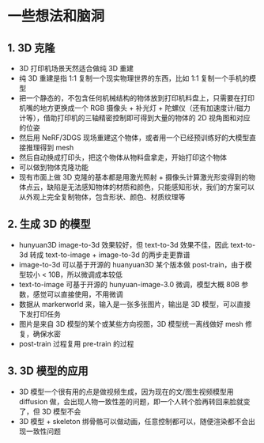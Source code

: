 # 一些想法和脑洞
## 1. 3D 克隆
- 3D 打印机场景天然适合做纯 3D 重建
- 纯 3D 重建是指 1:1 复制一个现实物理世界的东西，比如 1:1 复制一个手机的模型
- 把一个静态的，不包含任何机械结构的物体放到打印机料盘上，只需要在打印机嘴的地方更换成一个 RGB 摄像头 + 补光灯 + 陀螺仪（还有加速度计/磁力计等），借助打印机的三轴精密控制即可得到大量的物体的 2D 视角图和对应的位姿
- 然后用 NeRF/3DGS 现场重建这个物体，或者用一个已经预训练好的大模型直接推理得到 mesh
- 然后自动换成打印头，把这个物体从物料盘拿走，开始打印这个物体
- 可以做到物体克隆功能
- 现有市面上做 3D 克隆的基本都是用激光照射 + 摄像头计算激光形变得到的物体点云，缺陷是无法感知物体的材质和颜色，只能感知形状，我们的方案可以从外观上完全复制物体，包含形状、颜色、材质纹理等
## 2. 生成 3D 的模型
- hunyuan3D image-to-3d 效果较好，但 text-to-3d 效果不佳，因此 text-to-3d 转成 text-to-image + image-to-3d 的两步走更靠谱
- image-to-3d 可以基于开源的 huanyuan3D 某个版本做 post-train，由于模型较小 < 10B，所以微调成本较低
- text-to-image 可基于开源的 hunyuan-image-3.0 微调，模型大概 80B 参数，感觉可以直接使用，不用微调
- 数据从 markerworld 来，输入是一张多张图片，输出是 3D 模型，可以直接下发打印任务
- 图片是来自 3D 模型的某个或某些方向视图，3D 模型统一离线做好 mesh 修复，确保水密
- post-train 过程复用 pre-train 的过程
## 3. 3D 模型的应用
- 3D 模型一个很有用的点是做视频生成，因为现在的文/图生视频模型用 diffusion 做，会出现人物一致性差的问题，即一个人转个脸再转回来脸就变了，但 3D 模型不会
- 3D 模型 + skeleton 绑骨骼可以做动画，任意控制都可以，随便渲染都不会出现一致性问题

